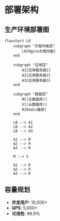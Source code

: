 # 部署架构

## 生产环境部署图

```mermaid
flowchart LR
    subgraph "负载均衡层"
        LB[Nginx负载均衡]
    end
    
    subgraph "应用层"
        A1[应用服务器1]
        A2[应用服务器2] 
        A3[应用服务器3]
    end
    
    subgraph "数据层"
        M[(主数据库)]
        S[(从数据库)]
        R[Redis集群]
    end
    
    LB --> A1
    LB --> A2
    LB --> A3
    
    A1 --> M
    A2 --> M
    A3 --> M
    
    M --> S
    
    A1 --> R
    A2 --> R
    A3 --> R
```

## 容量规划
- **并发用户**: 10,000+
- **QPS**: 5,000+
- **可用性**: 99.9%
